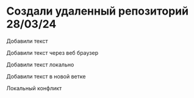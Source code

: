 # Создали удаленный репозиторий 28/03/24

Добавили текст 

Добавили текст через веб браузер

Добавили текст локально

Добавили текст в новой ветке

Локальный конфликт